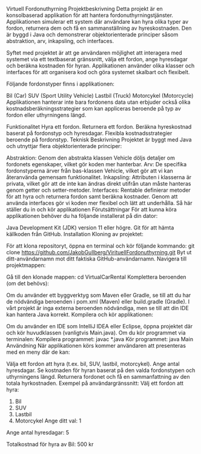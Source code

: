 Virtuell Fordonuthyrning
Projektbeskrivning
Detta projekt är en konsolbaserad applikation för att hantera fordonuthyrningstjänster. Applikationen simulerar ett system där användare kan hyra olika typer av fordon, returnera dem och få en sammanställning av hyreskostnaden. Den är byggd i Java och demonstrerar objektorienterade principer såsom abstraktion, arv, inkapsling, och interfaces.

Syftet med projektet är att ge användaren möjlighet att interagera med systemet via ett textbaserat gränssnitt, välja ett fordon, ange hyresdagar och beräkna kostnaden för hyran. Applikationen använder olika klasser och interfaces för att organisera kod och göra systemet skalbart och flexibelt.

Följande fordonstyper finns i applikationen:

Bil (Car)
SUV (Sport Utility Vehicle)
Lastbil (Truck)
Motorcykel (Motorcycle)
Applikationen hanterar inte bara fordonens data utan erbjuder också olika kostnadsberäkningsstrategier som kan appliceras beroende på typ av fordon eller uthyrningens längd.

Funktionalitet
Hyra ett fordon.
Returnera ett fordon.
Beräkna hyreskostnad baserat på fordonstyp och hyresdagar.
Flexibla kostnadsstrategier beroende på fordonstyp.
Teknisk Beskrivning
Projektet är byggt med Java och utnyttjar flera objektorienterade principer:

Abstraktion: Genom den abstrakta klassen Vehicle döljs detaljer om fordonets egenskaper, vilket gör koden mer hanterbar.
Arv: De specifika fordonstyperna ärver från bas-klassen Vehicle, vilket gör att vi kan återanvända gemensam funktionalitet.
Inkapsling: Attributen i klasserna är privata, vilket gör att de inte kan ändras direkt utifrån utan måste hanteras genom getter och setter-metoder.
Interfaces: Rentable definierar metoder för att hyra och returnera fordon samt beräkna kostnader. Genom att använda interfaces gör vi koden mer flexibel och lätt att underhålla.
Så här ställer du in och kör applikationen
Förutsättningar
För att kunna köra applikationen behöver du ha följande installerat på din dator:

Java Development Kit (JDK) version 11 eller högre.
Git för att hämta källkoden från GitHub.
Installation
Kloning av projektet:

För att klona repositoryt, öppna en terminal och kör följande kommando:
git clone https://github.com/JakobGullberg/VirituellFordonuthyrning.git
Byt ut ditt-användarnamn mot ditt faktiska GitHub-användarnamn.
Navigera till projektmappen:

Gå till den klonade mappen:
cd VirtualCarRental
Komplettera beroenden (om det behövs):

Om du använder ett byggverktyg som Maven eller Gradle, se till att du har de nödvändiga beroenden i pom.xml (Maven) eller build.gradle (Gradle). I vårt projekt är inga externa beroenden nödvändiga, men se till att din IDE kan hantera Java korrekt.
Kompilera och kör applikationen:

Om du använder en IDE som IntelliJ IDEA eller Eclipse, öppna projektet där och kör huvudklassen (vanligtvis Main.java).
Om du kör programmet via terminalen:
Kompilera programmet:
javac *.java
Kör programmet:
java Main
Användning
När applikationen körs kommer användaren att presenteras med en meny där de kan:

Välja ett fordon att hyra (t.ex. bil, SUV, lastbil, motorcykel).
Ange antal hyresdagar.
Se kostnaden för hyran baserat på den valda fordonstypen och uthyrningens längd.
Returnera fordonet och få en sammanfattning av den totala hyrkostnaden.
Exempel på användargränssnitt:
Välj ett fordon att hyra:
1. Bil
2. SUV
3. Lastbil
4. Motorcykel
Ange ditt val: 1

Ange antal hyresdagar: 5

Totalkostnad för hyra av Bil: 500 kr
